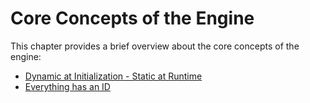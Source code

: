 # Core Concepts of the Engine

This chapter provides a brief overview about the core concepts of the engine:

- [Dynamic at Initialization - Static at Runtime](<xref:static-runtime>)
- [Everything has an ID](<xref:everything-id>)